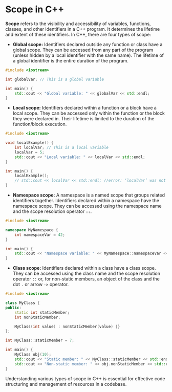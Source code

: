 # Scope in C++

**Scope** refers to the visibility and accessibility of variables, functions, classes, and other identifiers in a C++ program. It determines the lifetime and extent of these identifiers. In C++, there are four types of scope:

- **Global scope:** Identifiers declared outside any function or class have a global scope. They can be accessed from any part of the program (unless hidden by a local identifier with the same name). The lifetime of a global identifier is the entire duration of the program.

```cpp
#include <iostream>

int globalVar; // This is a global variable

int main() {
    std::cout << "Global variable: " << globalVar << std::endl;
}
```

- **Local scope:** Identifiers declared within a function or a block have a local scope. They can be accessed only within the function or the block they were declared in. Their lifetime is limited to the duration of the function/block execution.

```cpp
#include <iostream>

void localExample() {
    int localVar; // This is a local variable
    localVar = 5;
    std::cout << "Local variable: " << localVar << std::endl;
}

int main() {
    localExample();
    // std::cout << localVar << std::endl; //error: ‘localVar’ was not declared in this scope
}
```

- **Namespace scope:** A namespace is a named scope that groups related identifiers together. Identifiers declared within a namespace have the namespace scope. They can be accessed using the namespace name and the scope resolution operator `::`.

```cpp
#include <iostream>

namespace MyNamespace {
    int namespaceVar = 42;
}

int main() {
    std::cout << "Namespace variable: " << MyNamespace::namespaceVar << std::endl;
}
```

- **Class scope:** Identifiers declared within a class have a class scope. They can be accessed using the class name and the scope resolution operator `::` or, for non-static members, an object of the class and the dot `.` or arrow `->` operator.

```cpp
#include <iostream>

class MyClass {
public:
    static int staticMember;
    int nonStaticMember;

    MyClass(int value) : nonStaticMember(value) {}
};

int MyClass::staticMember = 7;

int main() {
    MyClass obj(10);
    std::cout << "Static member: " << MyClass::staticMember << std::endl;
    std::cout << "Non-static member: " << obj.nonStaticMember << std::endl;
}
```

Understanding various types of scope in C++ is essential for effective code structuring and management of resources in a codebase.